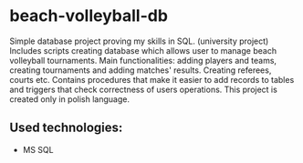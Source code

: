 # beach-volleyball-db
Simple database project proving my skills in SQL. (university project)
Includes scripts creating database which allows user to manage beach volleyball tournaments.
Main functionalities: adding players and teams, creating tournaments and adding matches' results. Creating referees, courts etc. Contains procedures that make it easier to add records to tables and triggers that check correctness of users operations.
This project is created only in polish language.
## Used technologies:
* MS SQL
